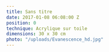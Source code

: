 ```yaml
---
title: Sans titre
date: 2017-01-08 06:08:00 Z
position: 0
technique: Acrylique sur toile
dimensions: 30 x 30 cm
photo: "/uploads/Evanescence_hd.jpg"
---
```


